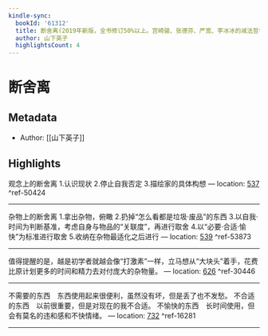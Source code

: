 ```yaml
---
kindle-sync:
  bookId: '61312'
  title: 断舍离(2019年新版，全书修订50%以上。宫崎骏、张德芬、严宽、李冰冰的减法哲学！脱离执念，轻盈前行！)
  author: 山下英子
  highlightsCount: 4
---
```

# 断舍离
## Metadata
* Author: [[山下英子]]

## Highlights
观念上的断舍离 1.认识现状 2.停止自我否定 3.描绘家的具体构想 — location: [537]() ^ref-50424

---
杂物上的断舍离 1.拿出杂物，俯瞰 2.扔掉“怎么看都是垃圾·废品”的东西 3.以自我·时间为判断基准，考虑自身与物品的“关联度”，再进行取舍 4.以“必要·合适·愉快”为标准进行取舍 5.收纳在杂物最适化之后进行 — location: [539]() ^ref-53873

---
值得提醒的是，越是初学者就越会像“打激素”一样，立马想从“大块头”着手，花费比原计划更多的时间和精力去对付庞大的杂物量。 — location: [626]() ^ref-30446

---
不需要的东西　东西使用起来很便利，虽然没有坏，但是丢了也不发愁。 不合适的东西　以前很重要，但是对现在的我不合适。 不愉快的东西　长时间使用，但会有莫名的违和感和不快情绪。 — location: [732]() ^ref-16281

---
